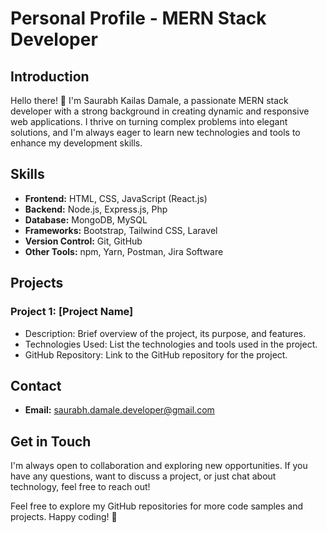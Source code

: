 # Personal Profile - MERN Stack Developer

## Introduction
Hello there! 👋 I'm Saurabh Kailas Damale, a passionate MERN stack developer with a strong background in creating dynamic and responsive web applications. I thrive on turning complex problems into elegant solutions, and I'm always eager to learn new technologies and tools to enhance my development skills.

## Skills
- **Frontend:** HTML, CSS, JavaScript (React.js)
- **Backend:** Node.js, Express.js, Php
- **Database:** MongoDB, MySQL
- **Frameworks:** Bootstrap, Tailwind CSS, Laravel
- **Version Control:** Git, GitHub
- **Other Tools:** npm, Yarn, Postman, Jira Software

## Projects
### Project 1: [Project Name]
- Description: Brief overview of the project, its purpose, and features.
- Technologies Used: List the technologies and tools used in the project.
- GitHub Repository: Link to the GitHub repository for the project.

## Contact
- **Email:** saurabh.damale.developer@gmail.com

## Get in Touch
I'm always open to collaboration and exploring new opportunities. If you have any questions, want to discuss a project, or just chat about technology, feel free to reach out!

Feel free to explore my GitHub repositories for more code samples and projects. Happy coding! 🚀
